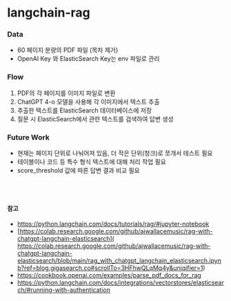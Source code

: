 # langchain-rag

### Data
* 60 페이지 분량의 PDF 파일 (목차 제거)
* OpenAI Key 와 ElasticSearch Key는 env 파일로 관리

### Flow
1. PDF의 각 페이지를 이미지 파일로 변환
2. ChatGPT 4-o 모델을 사용해 각 이미지에서 텍스트 추출
3. 추출한 텍스트를 ElasticSearch 데이터베이스에 저장
4. 질문 시 ElasticSearch에서 관련 텍스트를 검색하여 답변 생성

### Future Work
* 현재는 페이지 단위로 나눠어져 있음, 더 작은 단위(청크)로 쪼개서 테스트 필요
* 테이블이나 코드 등 특수 형식 텍스트에 대해 처리 작업 필요
* score_threshold 값에 따른 답변 결과 비교 필요


<br><br>

#### 참고
* https://python.langchain.com/docs/tutorials/rag/#jupyter-notebook
* [https://colab.research.google.com/github/ajwallacemusic/rag-with-chatgpt-langchain-elasticsearch]( https://colab.research.google.com/github/ajwallacemusic/rag-with-chatgpt-langchain-elasticsearch/blob/main/rag_with_chatgpt_langchain_elasticsearch.ipynb?ref=blog.gigasearch.co#scrollTo=3HFhwQLqMq4y&uniqifier=1)
* https://cookbook.openai.com/examples/parse_pdf_docs_for_rag
* https://python.langchain.com/docs/integrations/vectorstores/elasticsearch/#running-with-authentication

